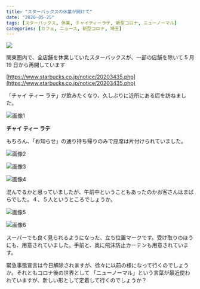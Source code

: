 ```yaml
---
title: "スターバックスの休業が開けて"
date: "2020-05-25"
tags: [スターバックス, 休業, チャイティーラテ, 新型コロナ, ニューノーマル]
categories: [カフェ, ニュース, 新型コロナ, 埼玉]
---
```


![](https://assets.st-note.com/production/uploads/images/26640238/rectangle_large_type_2_53763b7e12b21cdb3da45ce8a0b967e0.jpg?width=800)

関東圏内で、全店舗を休業していたスターバックスが、一部の店舗を除いて 5 月 19 日から再開しています

[https://www.starbucks.co.jp/notice/20203435.php](https://www.starbucks.co.jp/notice/20203435.php)

「チャイ ティー ラテ」が飲みたくなり、久しぶりに近所にある店を訪ねました。

![画像1](/assets/n8159d119b3ff_picture_pc_c0c14b2f10ef3ca0188b038873a4ea58.jpg)

**チャイ ティー ラテ**

もちろん、「お知らせ」の通り持ち帰りのみで座席は片付けられていました。

![画像2](/assets/n8159d119b3ff_picture_pc_c3fac5571efec5f9773bfca7edbb2e50.jpg)

![画像3](/assets/n8159d119b3ff_picture_pc_ea90ab5e93974017898a1712967d1440.jpg)

![画像4](/assets/n8159d119b3ff_picture_pc_b5457ee1d762ca4efa01639818147392.jpg)

混んでるかと思っていましたが、午前中ということもあったのかお客さんはまばらでした。４、５人というところでしょうか。

![画像5](/assets/n8159d119b3ff_picture_pc_a7d92dec4457424bbca1d9c796101a97.jpg)

![画像6](/assets/n8159d119b3ff_picture_pc_f473009b8b1a19f2459ad8f74c690244.jpg)

スーパーでも良く見られるようになった、立ち位置マークです。受け取りのほうにも、用意されていました。手前と、奥に飛沫防止カーテンも用意されています。

緊急事態宣言は今日解除されますが、徐々に以前の様になって行くのでしょうか。それともコロナ後の世界として 「ニューノーマル」という言葉が最近使われていますが、新しい形として定着して行くのでしょうか？
